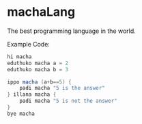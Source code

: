 # machaLang

The best programming language in the world.

Example Code: 
```java
hi macha
eduthuko macha a = 2
eduthuko macha b = 3

ippo macha (a+b==5) {
    padi macha "5 is the answer"
} illana macha {
    padi macha "5 is not the answer"
}
bye macha
```
